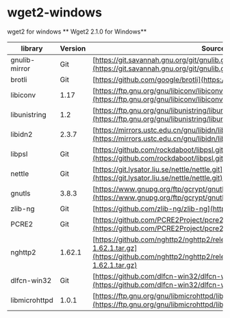# wget2-windows
wget2 for windows
** Wget2 2.1.0 for Windows**

| library       | Version  | Source              |
|---------------| ---------------------|-----------------------|
| gnulib-mirror | Git    | [https://git.savannah.gnu.org/git/gnulib.git](https://git.savannah.gnu.org/git/gnulib.git)  |
| brotli        | Git    | [https://github.com/google/brotli](https://github.com/google/brotli)  |
| libiconv      | 1.17   | [https://ftp.gnu.org/gnu/libiconv/libiconv-1.17.tar.gz](https://ftp.gnu.org/gnu/libiconv/libiconv-1.17.tar.gz)  |
| libunistring  | 1.2    | [https://ftp.gnu.org/gnu/libunistring/libunistring-1.2.tar.gz](https://ftp.gnu.org/gnu/libunistring/libunistring-1.2.tar.gz) |
| libidn2       | 2.3.7  | [https://mirrors.ustc.edu.cn/gnu/libidn/libidn2-2.3.7.tar.gz](https://mirrors.ustc.edu.cn/gnu/libidn/libidn2-2.3.7.tar.gz) |
| libpsl        | Git    | [https://github.com/rockdaboot/libpsl.git](https://github.com/rockdaboot/libpsl.git)  |
| nettle        | Git    |[https://git.lysator.liu.se/nettle/nettle.git](https://git.lysator.liu.se/nettle/nettle.git)  |
| gnutls        | 3.8.3  | [https://www.gnupg.org/ftp/gcrypt/gnutls/v3.8/gnutls-3.8.3.tar.xz](https://www.gnupg.org/ftp/gcrypt/gnutls/v3.8/gnutls-3.8.3.tar.xz)  |
| zlib-ng       | Git    | [https://github.com/zlib-ng/zlib-ng](https://github.com/zlib-ng/zlib-ng)  |
| PCRE2         | Git    | [https://github.com/PCRE2Project/pcre2](https://github.com/PCRE2Project/pcre2) |
| nghttp2       | 1.62.1 | [https://github.com/nghttp2/nghttp2/releases/download/v1.62.1/nghttp2-1.62.1.tar.gz](https://github.com/nghttp2/nghttp2/releases/download/v1.62.1/nghttp2-1.62.1.tar.gz)  |
| dlfcn-win32   | Git    | [https://github.com/dlfcn-win32/dlfcn-win32.git](https://github.com/dlfcn-win32/dlfcn-win32.git)  |
| libmicrohttpd | 1.0.1  | [https://ftp.gnu.org/gnu/libmicrohttpd/libmicrohttpd-latest.tar.gz](https://ftp.gnu.org/gnu/libmicrohttpd/libmicrohttpd-latest.tar.gz)  |
